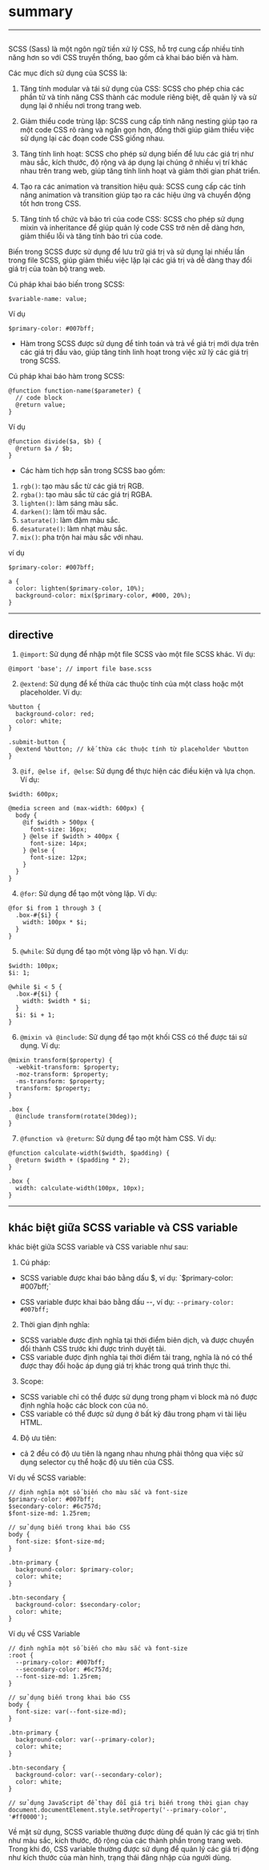 # summary
****
## 
SCSS (Sass) là một ngôn ngữ tiền xử lý CSS, hỗ trợ cung cấp nhiều tính năng hơn so với CSS truyền thống, bao gồm cả khai báo biến và hàm.

Các mục đích sử dụng của SCSS là:

1. Tăng tính modular và tái sử dụng của CSS: SCSS cho phép chia các phần tử và tính năng CSS thành các module riêng biệt, dễ quản lý và sử dụng lại ở nhiều nơi trong trang web.

2. Giảm thiểu code trùng lặp: SCSS cung cấp tính năng nesting giúp tạo ra một code CSS rõ ràng và ngắn gọn hơn, đồng thời giúp giảm thiểu việc sử dụng lại các đoạn code CSS giống nhau.

3. Tăng tính linh hoạt: SCSS cho phép sử dụng biến để lưu các giá trị như màu sắc, kích thước, độ rộng và áp dụng lại chúng ở nhiều vị trí khác nhau trên trang web, giúp tăng tính linh hoạt và giảm thời gian phát triển.

4. Tạo ra các animation và transition hiệu quả: SCSS cung cấp các tính năng animation và transition giúp tạo ra các hiệu ứng và chuyển động tốt hơn trong CSS.

5. Tăng tính tổ chức và bảo trì của code CSS: SCSS cho phép sử dụng mixin và inheritance để giúp quản lý code CSS trở nên dễ dàng hơn, giảm thiểu lỗi và tăng tính bảo trì của code.

Biến trong SCSS được sử dụng để lưu trữ giá trị và sử dụng lại nhiều lần trong file SCSS, giúp giảm thiểu việc lặp lại các giá trị và dễ dàng thay đổi giá trị của toàn bộ trang web.

Cú pháp khai báo biến trong SCSS:
```
$variable-name: value;
```
Ví dụ
```
$primary-color: #007bff;
```
- Hàm trong SCSS được sử dụng để tính toán và trả về giá trị mới dựa trên các giá trị đầu vào, giúp tăng tính linh hoạt trong việc xử lý các giá trị trong SCSS.

Cú pháp khai báo hàm trong SCSS:
```
@function function-name($parameter) {
  // code block
  @return value;
}
```
Ví dụ
```
@function divide($a, $b) {
  @return $a / $b;
}
```

- Các hàm tích hợp sẵn trong SCSS bao gồm:

1. `rgb()`: tạo màu sắc từ các giá trị RGB.
2. `rgba()`: tạo màu sắc từ các giá trị RGBA.
3. `lighten()`: làm sáng màu sắc.
4. `darken()`: làm tối màu sắc.
5. `saturate()`: làm đậm màu sắc.
6. `desaturate()`: làm nhạt màu sắc.
7. `mix()`: pha trộn hai màu sắc với nhau.

ví dụ
```
$primary-color: #007bff;

a {
  color: lighten($primary-color, 10%);
  background-color: mix($primary-color, #000, 20%);
}
```
****
## directive
1. `@import`: Sử dụng để nhập một file SCSS vào một file SCSS khác.
Ví dụ:

`@import 'base'; // import file base.scss`

2. `@extend`: Sử dụng để kế thừa các thuộc tính của một class hoặc một placeholder.
Ví dụ:

```
%button {
  background-color: red;
  color: white;
}

.submit-button {
  @extend %button; // kế thừa các thuộc tính từ placeholder %button
}
```

3. `@if, @else if, @else`: Sử dụng để thực hiện các điều kiện và lựa chọn.
Ví dụ:
```
$width: 600px;

@media screen and (max-width: 600px) {
  body {
    @if $width > 500px {
      font-size: 16px;
    } @else if $width > 400px {
      font-size: 14px;
    } @else {
      font-size: 12px;
    }
  }
}
```

4. `@for`: Sử dụng để tạo một vòng lặp.
Ví dụ:

```
@for $i from 1 through 3 {
  .box-#{$i} {
    width: 100px * $i;
  }
}
```
5. `@while`: Sử dụng để tạo một vòng lặp vô hạn.
Ví dụ:
```
$width: 100px;
$i: 1;

@while $i < 5 {
  .box-#{$i} {
    width: $width * $i;
  }
  $i: $i + 1;
}
```
6. `@mixin và @include`: Sử dụng để tạo một khối CSS có thể được tái sử dụng.
Ví dụ:
```
@mixin transform($property) {
  -webkit-transform: $property;
  -moz-transform: $property;
  -ms-transform: $property;
  transform: $property;
}

.box {
  @include transform(rotate(30deg));
}
```
7. `@function và @return`: Sử dụng để tạo một hàm CSS.
Ví dụ:
```
@function calculate-width($width, $padding) {
  @return $width + ($padding * 2);
}

.box {
  width: calculate-width(100px, 10px);
}
```
****
## khác biệt giữa SCSS variable và CSS variable
khác biệt giữa SCSS variable và CSS variable như sau:

1. Cú pháp:

- SCSS variable được khai báo bằng dấu $, ví dụ: `$primary-color: #007bff;`

- CSS variable được khai báo bằng dấu --, ví dụ: `--primary-color: #007bff;`

2. Thời gian định nghĩa:
- SCSS variable được định nghĩa tại thời điểm biên dịch, và được chuyển đổi thành CSS trước khi được trình duyệt tải.
- CSS variable được định nghĩa tại thời điểm tải trang, nghĩa là nó có thể được thay đổi hoặc áp dụng giá trị khác trong quá trình thực thi.
3. Scope:
- SCSS variable chỉ có thể được sử dụng trong phạm vi block mà nó được định nghĩa hoặc các block con của nó.
- CSS variable có thể được sử dụng ở bất kỳ đâu trong phạm vi tài liệu HTML.
4. Độ ưu tiên:
- cả 2 đều có độ ưu tiên là ngang nhau nhưng phải thông qua việc sử dụng selector cụ thể hoặc độ ưu tiên của CSS.

Ví dụ về SCSS variable:
```
// định nghĩa một số biến cho màu sắc và font-size
$primary-color: #007bff;
$secondary-color: #6c757d;
$font-size-md: 1.25rem;

// sử dụng biến trong khai báo CSS
body {
  font-size: $font-size-md;
}

.btn-primary {
  background-color: $primary-color;
  color: white;
}

.btn-secondary {
  background-color: $secondary-color;
  color: white;
}
```
Ví dụ về CSS Variable
```
// định nghĩa một số biến cho màu sắc và font-size
:root {
  --primary-color: #007bff;
  --secondary-color: #6c757d;
  --font-size-md: 1.25rem;
}

// sử dụng biến trong khai báo CSS
body {
  font-size: var(--font-size-md);
}

.btn-primary {
  background-color: var(--primary-color);
  color: white;
}

.btn-secondary {
  background-color: var(--secondary-color);
  color: white;
}

// sử dụng JavaScript để thay đổi giá trị biến trong thời gian chạy
document.documentElement.style.setProperty('--primary-color', '#ff0000');
```
Về mặt sử dụng, SCSS variable thường được dùng để quản lý các giá trị tĩnh như màu sắc, kích thước, độ rộng của các thành phần trong trang web. Trong khi đó, CSS variable thường được sử dụng để quản lý các giá trị động như kích thước của màn hình, trạng thái đăng nhập của người dùng.